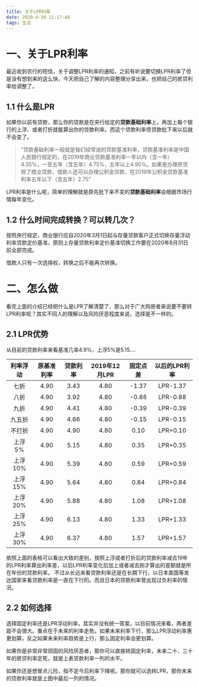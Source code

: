 ```yaml
---
title: 关于LPR利率
date: 2020-4-30 11:17:48
tags: 生活
---
```


# 一、关于LPR利率

最近收到农行的短信，关于调整LPR利率的通知，之前有听说要切换LPR利率了但是没有想到来的这么快，今天把自己了解的内容整理分享出来，也把自己的房贷利率给调整了。

## 1.1 什么是LPR
如果你以前有贷款，那么你的贷款是在央行给定的**贷款基础利率**上，再加上每个银行的上浮、或者打折就能算出你的贷款利率。而这个贷款利率债贷款批下来以后就不会变了。

> “贷款基础利率一般就是我们经常说的贷款基准利率，贷款基准利率是中国人民银行规定的，在2019年商业贷款基准利率一年以内（含一年）4.35%，一至五年（含五年）4.75%，五年以上4.90%。如果是办理房贷除了商业贷款，借款人还可以办理公积金贷款，在2019年公积金贷款基准利率五年以下（含五年）2.75”

LPR利率是什么呢，简单的理解就是原先批下来不变的**贷款基础利率**会根据市场行情每年变化。

## 1.2 什么时间完成转换？可以转几次？
按照央行规定，商业银行应自2020年3月1日起与存量贷款客户正式切换存量浮动利率贷款定价基准，原则上存量贷款利率定价基准切换工作要在2020年8月31日前全部完成。

借款人只有一次选择权，转换之后不能再次转换。

# 二、怎么做

看完上面的介绍已经把什么是LPR了解清楚了，那么对于广大购房者来说要不要转LPR利率呢？其实不同人的理解以及风险厌恶程度来说，选择是不一样的。

## 2.1 LPR优势
从目前的贷款利率来看基准几率4.9%，上浮5%是5.15....

| 利率浮动 | 原基准利率 | 贷款利率 | 2019年12月LPR | 固定点差 | 以后的LPR利率 |
| :------: | :--------: | :------: | :-----------: | :------: | :-----------: |
|   七折   |    4.90    |   3.43   |     4.80      |  -1.37   |   LPR-1.37    |
|   八折   |    4.90    |   3.92   |     4.80      |  -0.88   |   LPR-0.88    |
|   九折   |    4.90    |   4.41   |     4.80      |  -0.39   |   LPR-0.39    |
|  九五折  |    4.90    |   4.66   |     4.80      |  -0.15   |   LPR-0.15    |
|  不打折  |    4.90    |   4.90   |     4.80      |   0.10   |   LPR+0.10    |
|  上浮5%  |    4.90    |   5.15   |     4.80      |   0.35   |   LPR+0.35    |
| 上浮10%  |    4.90    |   5.39   |     4.80      |   0.59   |   LPR+0.59    |
| 上浮15%  |    4.90    |   5.64   |     4.80      |   0.84   |   LPR+0.84    |
| 上浮20%  |    4.90    |   5.88   |     4.80      |   1.08   |   LPR+1.08    |
| 上浮25%  |    4.90    |   6.13   |     4.80      |   1.33   |   LPR+1.33    |
| 上浮30%  |    4.90    |   6.37   |     4.80      |   1.57   |   LPR+1.57    |

依照上面的表格可以看出大致的差别，按照上浮或者打折后的贷款利率减去19年的LPR利率算出利率差，以后LPR利率变化后加上或者减去刚才算出的差额就是所在年份的贷款利率。
不过从长远来看贷款利率还是在长期下行，以日本美国等发达国家来看贷款利率是一直在下行的。而且日本的贷款利率曾出现过负利率的情况。

## 2.2 如何选择

选择固定利率还是LPR浮动利率，其实并没有统一答案，以目前情况来看，两者差距不会很大。重点在于未来的利率走势。如果未来利率下行，那么LPR浮动利率惠更划算，反之如果未来利率趋势是上行，那么固定利率会更划算。

如果你是非常非常顽固的风险厌恶者，那你可以直接转固定利率，未来二十、三十年的房贷利率定死，就是上表贷款利率一列的水平。

如果你还是想冒点儿险，指不定今后利率下降呢。那你就可以选转LPR，那你未来的贷款利率就是上图中最后一列的情况。